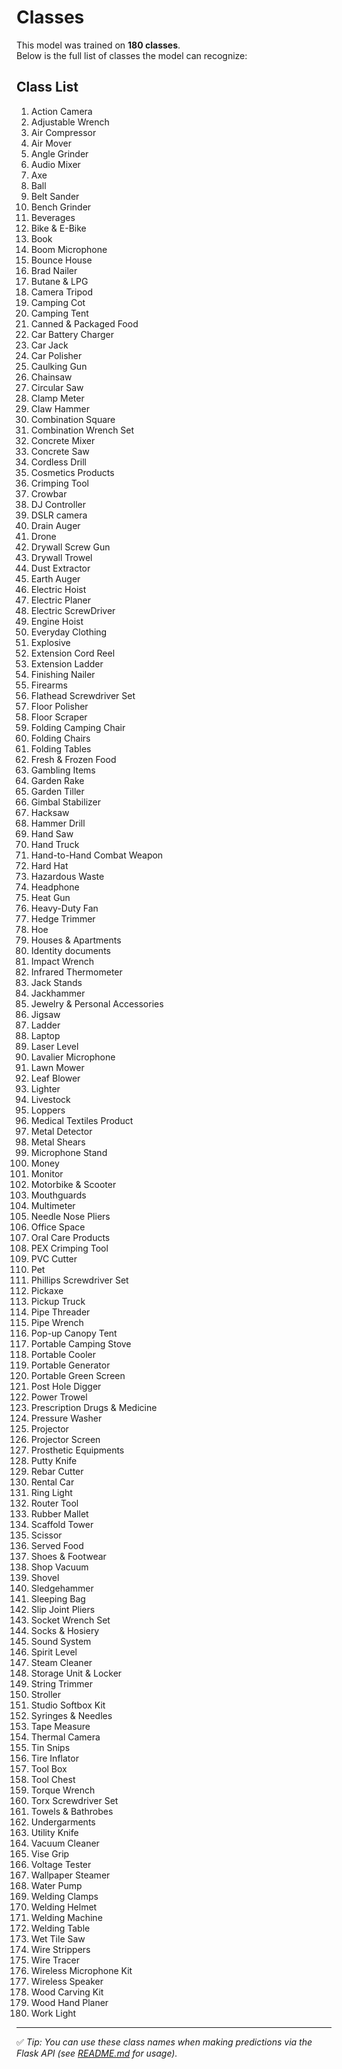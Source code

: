 # Classes

This model was trained on **180 classes**.  
Below is the full list of classes the model can recognize:

## Class List

1. Action Camera
2. Adjustable Wrench
3. Air Compressor
4. Air Mover
5. Angle Grinder
6. Audio Mixer
7. Axe
8. Ball
9. Belt Sander
10. Bench Grinder
11. Beverages
12. Bike & E-Bike
13. Book
14. Boom Microphone
15. Bounce House
16. Brad Nailer
17. Butane & LPG
18. Camera Tripod
19. Camping Cot
20. Camping Tent
21. Canned & Packaged Food
22. Car Battery Charger
23. Car Jack
24. Car Polisher
25. Caulking Gun
26. Chainsaw
27. Circular Saw
28. Clamp Meter
29. Claw Hammer
30. Combination Square
31. Combination Wrench Set
32. Concrete Mixer
33. Concrete Saw
34. Cordless Drill
35. Cosmetics Products
36. Crimping Tool
37. Crowbar
38. DJ Controller
39. DSLR camera
40. Drain Auger
41. Drone
42. Drywall Screw Gun
43. Drywall Trowel
44. Dust Extractor
45. Earth Auger
46. Electric Hoist
47. Electric Planer
48. Electric ScrewDriver
49. Engine Hoist
50. Everyday Clothing
51. Explosive
52. Extension Cord Reel
53. Extension Ladder
54. Finishing Nailer
55. Firearms
56. Flathead Screwdriver Set
57. Floor Polisher
58. Floor Scraper
59. Folding Camping Chair
60. Folding Chairs
61. Folding Tables
62. Fresh & Frozen Food
63. Gambling Items
64. Garden Rake
65. Garden Tiller
66. Gimbal Stabilizer
67. Hacksaw
68. Hammer Drill
69. Hand Saw
70. Hand Truck
71. Hand-to-Hand Combat Weapon
72. Hard Hat
73. Hazardous Waste
74. Headphone
75. Heat Gun
76. Heavy-Duty Fan
77. Hedge Trimmer
78. Hoe
79. Houses & Apartments
80. Identity documents
81. Impact Wrench
82. Infrared Thermometer
83. Jack Stands
84. Jackhammer
85. Jewelry & Personal Accessories
86. Jigsaw
87. Ladder
88. Laptop
89. Laser Level
90. Lavalier Microphone
91. Lawn Mower
92. Leaf Blower
93. Lighter
94. Livestock
95. Loppers
96. Medical Textiles Product
97. Metal Detector
98. Metal Shears
99. Microphone Stand
100. Money
101. Monitor
102. Motorbike & Scooter
103. Mouthguards
104. Multimeter
105. Needle Nose Pliers
106. Office Space
107. Oral Care Products
108. PEX Crimping Tool
109. PVC Cutter
110. Pet
111. Phillips Screwdriver Set
112. Pickaxe
113. Pickup Truck
114. Pipe Threader
115. Pipe Wrench
116. Pop-up Canopy Tent
117. Portable Camping Stove
118. Portable Cooler
119. Portable Generator
120. Portable Green Screen
121. Post Hole Digger
122. Power Trowel
123. Prescription Drugs & Medicine
124. Pressure Washer
125. Projector
126. Projector Screen
127. Prosthetic Equipments
128. Putty Knife
129. Rebar Cutter
130. Rental Car
131. Ring Light
132. Router Tool
133. Rubber Mallet
134. Scaffold Tower
135. Scissor
136. Served Food
137. Shoes & Footwear
138. Shop Vacuum
139. Shovel
140. Sledgehammer
141. Sleeping Bag
142. Slip Joint Pliers
143. Socket Wrench Set
144. Socks & Hosiery
145. Sound System
146. Spirit Level
147. Steam Cleaner
148. Storage Unit & Locker
149. String Trimmer
150. Stroller
151. Studio Softbox Kit
152. Syringes & Needles
153. Tape Measure
154. Thermal Camera
155. Tin Snips
156. Tire Inflator
157. Tool Box
158. Tool Chest
159. Torque Wrench
160. Torx Screwdriver Set
161. Towels & Bathrobes
162. Undergarments
163. Utility Knife
164. Vacuum Cleaner
165. Vise Grip
166. Voltage Tester
167. Wallpaper Steamer
168. Water Pump
169. Welding Clamps
170. Welding Helmet
171. Welding Machine
172. Welding Table
173. Wet Tile Saw
174. Wire Strippers
175. Wire Tracer
176. Wireless Microphone Kit
177. Wireless Speaker
178. Wood Carving Kit
179. Wood Hand Planer
180. Work Light

---

✅ _Tip: You can use these class names when making predictions via the Flask API (see [README.md](./README.md) for usage)._
